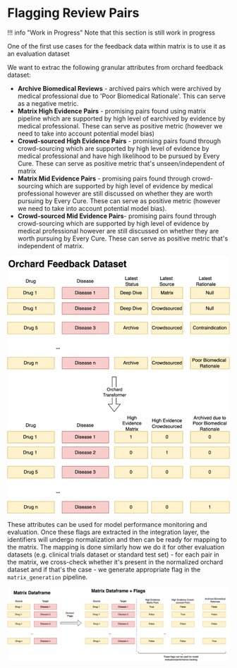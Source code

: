 # Flagging Review Pairs

!!! info "Work in Progress"
    Note that this section is still work in progress

One of the first use cases for the feedback data within matrix is to use it as an evaluation dataset

We want to extrac the following granular attributes from orchard feedback dataset:
* **Archive Biomedical Reviews** - archived pairs which were archived by medical professional due to 'Poor Biomedical Rationale'. This can serve as a negative metric.
* **Matrix High Evidence Pairs** - promising pairs found using matrix pipeline which are supported by high level of earchived by evidence by medical professional. These can serve as positive metric (however we need to take into account potential model bias)
* **Crowd-sourced High Evidence Pairs** - promising pairs found through crowd-sourcing which are supported by high level of evidence by medical professional and have high likelihood to be pursued by Every Cure. These can serve as positive metric that's unseen/independent of matrix 
* **Matrix Mid Evidence Pairs** - promising pairs found through crowd-sourcing which are supported by high level of evidence by medical professional however are still discussed on whether they are worth pursuing by Every Cure. These can serve as positive metric (however we need to take into account potential model bias).
* **Crowd-sourced Mid Evidence Pairs**- promising pairs found through crowd-sourcing which are supported by high level of evidence by medical professional however are still discussed on whether they are worth pursuing by Every Cure. These can serve as positive metric that's independent of matrix.

![flag_generation](../../assets/pipeline/flag_reviews_transformation.png)



These attributes can be used for model performance monitoring and evaluation. Once these flags are extracted in the integration layer, the identifiers will undergo normalization and then can be ready for mapping to the matrix. The mapping is done similarly how we do it for other evaluation datasets (e.g. clinical trials dataset or standard test set) - for each pair in the matrix, we cross-check whether it's present in the normalized orchard dataset and if that's the case - we generate appropriate flag in the `matrix_generation` pipeline.

![flag_mapping](../../assets/pipeline/flag_reviews.png)
